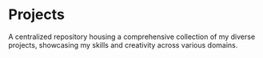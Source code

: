 # Projects
A centralized repository housing a comprehensive collection of my diverse projects, showcasing my skills and creativity across various domains.
